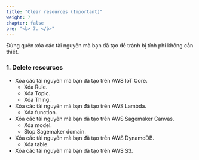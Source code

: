 ```yaml
---
title: "Clear resources (Important)"
weight: 7
chapter: false
pre: "<b> 7. </b>"
---
```


Đừng quên xóa các tài nguyên mà bạn đã tạo để tránh bị tính phí không cần thiết.

### 1. Delete resources

- Xóa các tài nguyên mà bạn đã tạo trên AWS IoT Core.
  - Xóa Rule.
  - Xóa Topic.
  - Xóa Thing.
- Xóa các tài nguyên mà bạn đã tạo trên AWS Lambda.
  - Xóa function.
- Xóa các tài nguyên mà bạn đã tạo trên AWS Sagemaker Canvas.
  - Xóa model.
  - Stop Sagemaker domain.
- Xóa các tài nguyên mà bạn đã tạo trên AWS DynamoDB.
  - Xóa table.
- Xóa các tài nguyên mà bạn đã tạo trên AWS S3.

